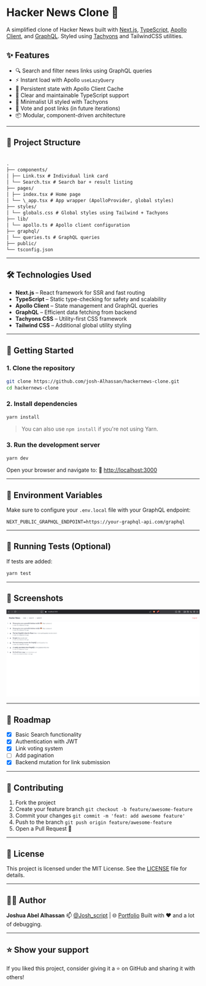 # Hacker News Clone 🚀

A simplified clone of Hacker News built with [Next.js](https://nextjs.org/), [TypeScript](https://www.typescriptlang.org/), [Apollo Client](https://www.apollographql.com/docs/react/), and [GraphQL](https://graphql.org/). Styled using [Tachyons](https://tachyons.io/) and TailwindCSS utilities.

## ✨ Features

- 🔍 Search and filter news links using GraphQL queries
- ⚡ Instant load with Apollo `useLazyQuery`
- 💾 Persistent state with Apollo Client Cache
- 🧠 Clear and maintainable TypeScript support
- 🎨 Minimalist UI styled with Tachyons
- 🔗 Vote and post links (in future iterations)
- 📦 Modular, component-driven architecture

---

## 📁 Project Structure

```

.
├── components/
│ ├── Link.tsx # Individual link card
│ └── Search.tsx # Search bar + result listing
├── pages/
│ ├── index.tsx # Home page
│ └── \_app.tsx # App wrapper (ApolloProvider, global styles)
├── styles/
│ └── globals.css # Global styles using Tailwind + Tachyons
├── lib/
│ └── apollo.ts # Apollo client configuration
├── graphql/
│ └── queries.ts # GraphQL queries
├── public/
└── tsconfig.json

```

---

## 🛠️ Technologies Used

- **Next.js** – React framework for SSR and fast routing
- **TypeScript** – Static type-checking for safety and scalability
- **Apollo Client** – State management and GraphQL queries
- **GraphQL** – Efficient data fetching from backend
- **Tachyons CSS** – Utility-first CSS framework
- **Tailwind CSS** – Additional global utility styling

---

## 🚀 Getting Started

### 1. Clone the repository

```bash
git clone https://github.com/josh-Alhassan/hackernews-clone.git
cd hackernews-clone
```

### 2. Install dependencies

```bash
yarn install
```

> You can also use `npm install` if you're not using Yarn.

### 3. Run the development server

```bash
yarn dev
```

Open your browser and navigate to:
📍 [http://localhost:3000](http://localhost:3000)

---

## 🔧 Environment Variables

Make sure to configure your `.env.local` file with your GraphQL endpoint:

```
NEXT_PUBLIC_GRAPHQL_ENDPOINT=https://your-graphql-api.com/graphql
```

---

## 🧪 Running Tests (Optional)

If tests are added:

```bash
yarn test
```

---

## 📸 Screenshots

![hackernews clone](./public/hackernewsclone.png)

---

## 📌 Roadmap

- [x] Basic Search functionality
- [x] Authentication with JWT
- [x] Link voting system
- [ ] Add pagination
- [x] Backend mutation for link submission

---

## 🤝 Contributing

1. Fork the project
2. Create your feature branch `git checkout -b feature/awesome-feature`
3. Commit your changes `git commit -m 'feat: add awesome feature'`
4. Push to the branch `git push origin feature/awesome-feature`
5. Open a Pull Request 🚀

---

## 📜 License

This project is licensed under the MIT License. See the [LICENSE](./LICENSE) file for details.

---

## 👨‍💻 Author

**Joshua Abel Alhassan**
📫 [@Josh_script](https://twitter.com/@josh_script) | 🌐 [Portfolio](https://alhassanjoshua.surge.sh)
Built with ❤️ and a lot of debugging.

---

## ⭐️ Show your support

If you liked this project, consider giving it a ⭐️ on GitHub and sharing it with others!

```

```
